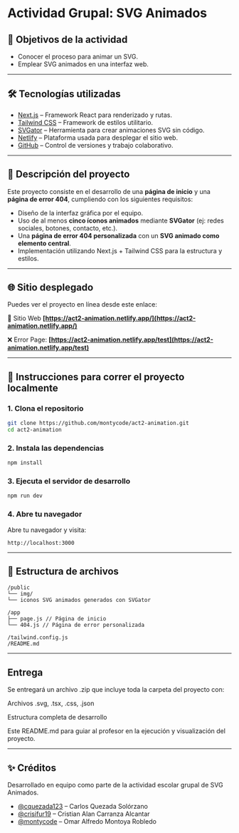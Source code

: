 # Actividad Grupal: SVG Animados

## 🎯 Objetivos de la actividad

- Conocer el proceso para animar un SVG.
- Emplear SVG animados en una interfaz web.

---

## 🛠️ Tecnologías utilizadas

- [Next.js](https://nextjs.org/) – Framework React para renderizado y rutas.
- [Tailwind CSS](https://tailwindcss.com/) – Framework de estilos utilitario.
- [SVGator](https://www.svgator.com/) – Herramienta para crear animaciones SVG sin código.
- [Netlify](https://www.netlify.com/) – Plataforma usada para desplegar el sitio web.
- [GitHub](https://github.com/) – Control de versiones y trabajo colaborativo.

---

## 🧩 Descripción del proyecto

Este proyecto consiste en el desarrollo de una **página de inicio** y una **página de error 404**, cumpliendo con los siguientes requisitos:

- Diseño de la interfaz gráfica por el equipo.
- Uso de al menos **cinco íconos animados** mediante **SVGator** (ej: redes sociales, botones, contacto, etc.).
- Una **página de error 404 personalizada** con un **SVG animado como elemento central**.
- Implementación utilizando Next.js + Tailwind CSS para la estructura y estilos.

---

## 🌐 Sitio desplegado

Puedes ver el proyecto en línea desde este enlace:

🔗 Sitio Web **[https://act2-animation.netlify.app/](https://act2-animation.netlify.app/)**

❌ Error Page: **[https://act2-animation.netlify.app/test](https://act2-animation.netlify.app/test)**

---

## 🚀 Instrucciones para correr el proyecto localmente

### 1. Clona el repositorio

```bash
git clone https://github.com/montycode/act2-animation.git
cd act2-animation
```

### 2. Instala las dependencias

```bash
npm install
```

### 3. Ejecuta el servidor de desarrollo

```bash
npm run dev
```

### 4. Abre tu navegador

Abre tu navegador y visita:

```plaintext
http://localhost:3000
```

---

## 📁 Estructura de archivos

```plaintext
/public
└── img/
└── iconos SVG animados generados con SVGator

/app
├── page.js // Página de inicio
└── 404.js // Página de error personalizada

/tailwind.config.js
/README.md
```

---

## Entrega

Se entregará un archivo .zip que incluye toda la carpeta del proyecto con:

Archivos .svg, .tsx, .css, .json

Estructura completa de desarrollo

Este README.md para guiar al profesor en la ejecución y visualización del proyecto.

---

## ✨ Créditos

Desarrollado en equipo como parte de la actividad escolar grupal de SVG Animados.

- [@cquezada123](https://github.com/cquezada123) – Carlos Quezada Solórzano
- [@crisifur19](https://github.com/crisifur19) – Cristian Alan Carranza Alcantar
- [@montycode](https://github.com/montycode) – Omar Alfredo Montoya Robledo

